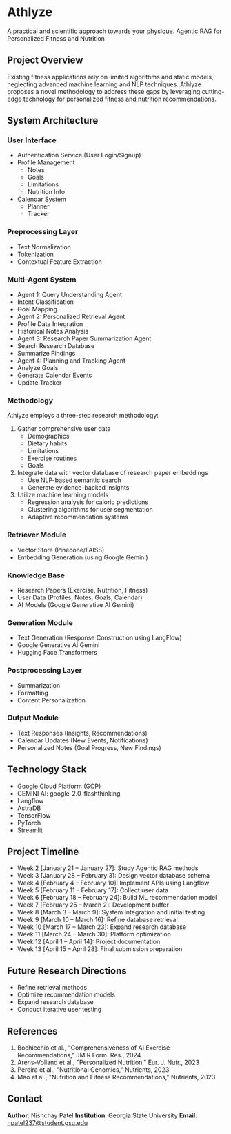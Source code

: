 # Athlyze
A practical and scientific approach towards your physique.
Agentic RAG for Personalized Fitness and Nutrition

## Project Overview
Existing fitness applications rely on limited algorithms and static models, neglecting advanced machine learning and NLP techniques. Athlyze proposes a novel methodology to address these gaps by leveraging cutting-edge technology for personalized fitness and nutrition recommendations.

## System Architecture
### User Interface
* Authentication Service (User Login/Signup)
 * Profile Management
   * Notes
   * Goals  
   * Limitations
   * Nutrition Info
 * Calendar System
   * Planner
   * Tracker

### Preprocessing Layer 
* Text Normalization
* Tokenization
* Contextual Feature Extraction

### Multi-Agent System
* Agent 1: Query Understanding Agent
 * Intent Classification
 * Goal Mapping
* Agent 2: Personalized Retrieval Agent
 * Profile Data Integration
 * Historical Notes Analysis  
* Agent 3: Research Paper Summarization Agent
 * Search Research Database
 * Summarize Findings
* Agent 4: Planning and Tracking Agent
 * Analyze Goals
 * Generate Calendar Events  
 * Update Tracker

### Methodology
Athlyze employs a three-step research methodology:
1. Gather comprehensive user data
   - Demographics
   - Dietary habits
   - Limitations
   - Exercise routines
   - Goals
2. Integrate data with vector database of research paper embeddings
   - Use NLP-based semantic search
   - Generate evidence-backed insights
3. Utilize machine learning models
   - Regression analysis for caloric predictions
   - Clustering algorithms for user segmentation
   - Adaptive recommendation systems

### Retriever Module
* Vector Store (Pinecone/FAISS)
 * Embedding Generation (using Google Gemini)

### Knowledge Base
* Research Papers (Exercise, Nutrition, Fitness)
* User Data (Profiles, Notes, Goals, Calendar)
* AI Models (Google Generative AI Gemini)

### Generation Module
* Text Generation (Response Construction using LangFlow)
 * Google Generative AI Gemini
 * Hugging Face Transformers

### Postprocessing Layer
* Summarization 
* Formatting
* Content Personalization

### Output Module
* Text Responses (Insights, Recommendations)
* Calendar Updates (New Events, Notifications)
* Personalized Notes (Goal Progress, New Findings)

## Technology Stack
* Google Cloud Platform (GCP)
* GEMINI AI: google-2.0-flashthinking
* Langflow
* AstraDB
* TensorFlow
* PyTorch
* Streamlit

## Project Timeline
* Week 2 [January 21 – January 27]: Study Agentic RAG methods
* Week 3 [January 28 – February 3]: Design vector database schema
* Week 4 [February 4 – February 10]: Implement APIs using Langflow
* Week 5 [February 11 – February 17]: Collect user data
* Week 6 [February 18 – February 24]: Build ML recommendation model
* Week 7 [February 25 – March 2]: Development buffer
* Week 8 [March 3 – March 9]: System integration and initial testing
* Week 9 [March 10 – March 16]: Refine database retrieval
* Week 10 [March 17 – March 23]: Expand research database
* Week 11 [March 24 – March 30]: Platform optimization
* Week 12 [April 1 – April 14]: Project documentation
* Week 13 [April 15 – April 28]: Final submission preparation

## Future Research Directions
* Refine retrieval methods
* Optimize recommendation models
* Expand research database
* Conduct iterative user testing

## References
1. Bochicchio et al., "Comprehensiveness of AI Exercise Recommendations," JMIR Form. Res., 2024
2. Arens-Volland et al., "Personalized Nutrition," Eur. J. Nutr., 2023
3. Pereira et al., "Nutritional Genomics," Nutrients, 2023
4. Mao et al., "Nutrition and Fitness Recommendations," Nutrients, 2023

## Contact
**Author**: Nishchay Patel
**Institution**: Georgia State University
**Email**: npatel237@student.gsu.edu
